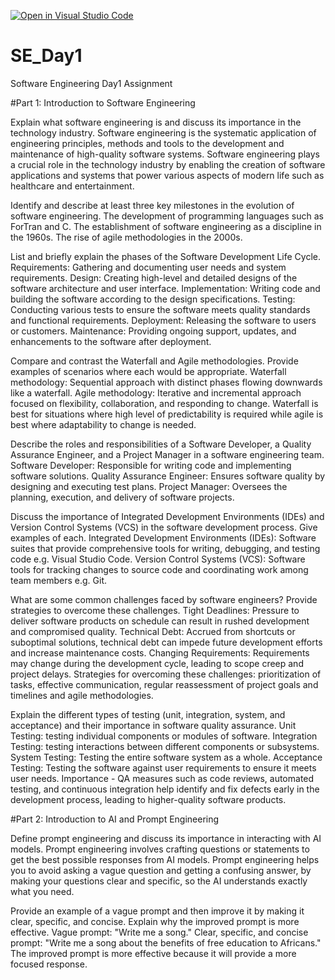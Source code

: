 [![Open in Visual Studio Code](https://classroom.github.com/assets/open-in-vscode-2e0aaae1b6195c2367325f4f02e2d04e9abb55f0b24a779b69b11b9e10269abc.svg)](https://classroom.github.com/online_ide?assignment_repo_id=18364112&assignment_repo_type=AssignmentRepo)
# SE_Day1
Software Engineering Day1 Assignment

#Part 1: Introduction to Software Engineering

Explain what software engineering is and discuss its importance in the technology industry.
  Software engineering is the systematic application of engineering principles, methods and tools to the development and maintenance of high-quality software systems.
  Software engineering plays a crucial role in the technology industry by enabling the creation of software applications and systems that power various aspects of modern life such as healthcare and entertainment.

Identify and describe at least three key milestones in the evolution of software engineering.
  The development of programming languages such as ForTran and C.
  The establishment of software engineering as a discipline in the 1960s.
  The rise of agile methodologies in the 2000s.

List and briefly explain the phases of the Software Development Life Cycle.
  Requirements: Gathering and documenting user needs and system requirements.
  Design: Creating high-level and detailed designs of the software architecture and user interface.
  Implementation: Writing code and building the software according to the design specifications.
  Testing: Conducting various tests to ensure the software meets quality standards and functional requirements.
  Deployment: Releasing the software to users or customers.
  Maintenance: Providing ongoing support, updates, and enhancements to the software after deployment.


Compare and contrast the Waterfall and Agile methodologies. Provide examples of scenarios where each would be appropriate.
  Waterfall methodology: Sequential approach with distinct phases flowing downwards like a waterfall.
  Agile methodology: Iterative and incremental approach focused on flexibility, collaboration, and responding to change.
  Waterfall is best for situations where high level of predictability is required while agile is best where adaptability to change is needed.

Describe the roles and responsibilities of a Software Developer, a Quality Assurance Engineer, and a Project Manager in a software engineering team.
  Software Developer: Responsible for writing code and implementing software solutions.
  Quality Assurance Engineer: Ensures software quality by designing and executing test plans.
  Project Manager: Oversees the planning, execution, and delivery of software projects.

Discuss the importance of Integrated Development Environments (IDEs) and Version Control Systems (VCS) in the software development process. Give examples of each.
  Integrated Development Environments (IDEs): Software suites that provide comprehensive tools for writing, debugging, and testing code e.g. Visual Studio Code.
  Version Control Systems (VCS): Software tools for tracking changes to source code and coordinating work among team members e.g. Git.

What are some common challenges faced by software engineers? Provide strategies to overcome these challenges.
  Tight Deadlines: Pressure to deliver software products on schedule can result in rushed development and compromised quality.
  Technical Debt: Accrued from shortcuts or suboptimal solutions, technical debt can impede future development efforts and increase maintenance costs.
  Changing Requirements: Requirements may change during the development cycle, leading to scope creep and project delays.
  Strategies for overcoming these challenges: prioritization of tasks, effective communication, regular reassessment of project goals and timelines and agile methodologies.

Explain the different types of testing (unit, integration, system, and acceptance) and their importance in software quality assurance.
  Unit Testing: testing individual components or modules of software.
  Integration Testing: testing interactions between different components or subsystems.
  System Testing: Testing the entire software system as a whole.
  Acceptance Testing: Testing the software against user requirements to ensure it meets user needs.
  Importance - QA measures such as code reviews, automated testing, and continuous integration help identify and fix defects early in the development process, leading to higher-quality software products.
  
#Part 2: Introduction to AI and Prompt Engineering

Define prompt engineering and discuss its importance in interacting with AI models.
  Prompt engineering involves crafting questions or statements to get the best possible responses from AI models.
  Prompt engineering helps you to avoid asking a vague question and getting a confusing answer, by making your questions clear and specific, so the AI understands exactly what you need.
  
Provide an example of a vague prompt and then improve it by making it clear, specific, and concise. Explain why the improved prompt is more effective.
 Vague prompt: "Write me a song."
 Clear, specific, and concise prompt: "Write me a song about the benefits of free education to Africans."
 The improved prompt is more effective because it will provide a more focused response.
